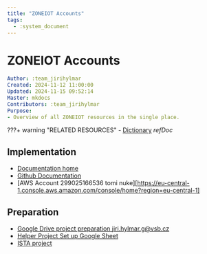 ```yaml
---
title: "ZONEIOT Accounts"
tags:
  - :system_document
---
```


# ZONEIOT Accounts

```yaml
Author: :team_jirihylmar
Created: 2024-11-12 11:00:00
Updated: 2024-11-15 09:52:14
Master: mkdocs
Contributors: :team_jirihylmar
Purpose:
- Overview of all ZONEIOT resources in the single place.
```

???+ warning "RELATED RESOURCES"
	- [Dictionary](dictionary.md#dictionary) *refDoc*

## Implementation

- [Documentation home](https://main.d3mzmv7u6qg7cc.amplifyapp.com/)
- [Github Documentation](https://github.com/jirihylmar/hyl-zoneiot)
- [AWS Account 299025166536 tomi nuke][https://eu-central-1.console.aws.amazon.com/console/home?region=eu-central-1]

## Preparation

- [Google Drive project preparation jiri.hylmar.g@vsb.cz](https://drive.google.com/drive/u/0/folders/1f1BAaGeV2zsq5kZrn7TsFmxApHSaHp2V)
- [Helper Project Set up Google Sheet](https://docs.google.com/spreadsheets/d/1quF0iLunlmB0w8HKcsvX6FqdJHoISVJVCHrOZpFxx4s/edit?gid=1567752248#gid=1567752248)
- [ISTA project](https://ista.tacr.cz/ISTA/action/Dashboard/ExternalNew/?actionId=5r64jc&nbl=true&uselastresult=true&_browserSessionID=&lang=)


